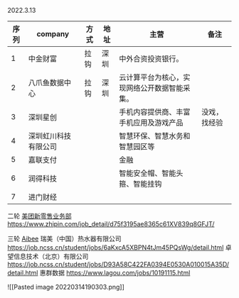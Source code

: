 2022.3.13

| 序列 | company              | 方式 | 地址 | 主营                                         | 备注         |
| ---- | -------------------- | ---- | ---- | -------------------------------------------- | ------------ |
| 1    | 中金财富             | 拉钩 | 深圳 | 中外合资投资银行。                           |              |
| 2    | 八爪鱼数据中心       | 拉钩 | 深圳 | 云计算平台为核心，实现网络公开数据智能采集。 |              |
| 3    | 深圳星创             |      |      | 手机内容提供商、丰富手机应用及游戏产品       | 没戏，找经验 |
| 4    | 深圳虹川科技有限公司 |      |      | 智慧环保、智慧水务和智慧园区等               |              |
| 5    | 嘉联支付             |      |      | 金融                                         |              |
| 6    | 润得科技             |      |      | 智能安全帽、智能头箍、智能挂钩               |              |
| 7    | 进门财经             |      |      |                                              |              |














二轮
[美团新零售业务部](https://www.zhipin.com/gongsir/0c31f298d620514f1nB-3A~~.html "                                美团新零售业务部
招聘")                https://www.zhipin.com/job_detail/d75f3195ae8365c61XV839q8GFJT/



三轮
[Aibee](https://www.zhipin.com/gongsir/be81a722c98789f61nN-2ty0GA~~.html "                                Aibee
招聘")
瑞美（中国）热水器有限公司
https://job.ncss.cn/student/jobs/6aKxcA5XBPN4tJm45PQsWg/detail.html
卓望信息技术（北京）有限公司
https://job.ncss.cn/student/jobs/D93A58C422FA0394E0530A010015A35D/detail.html
惠群数据
https://www.lagou.com/jobs/10191115.html

![[Pasted image 20220314190303.png]]